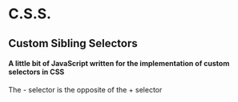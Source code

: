# C.S.S.
## Custom Sibling Selectors
#### A little bit of JavaScript written for the implementation of custom selectors in CSS

The - selector is the opposite of the + selector
